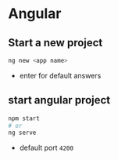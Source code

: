 # Angular

## Start a new project
```bash
ng new <app name>
```
- enter for default answers

## start angular project
```bash
npm start 
# or
ng serve
```
- default port
` 4200 `